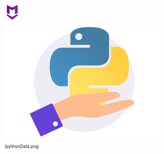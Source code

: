![alt text](https://github.com/adam-p/markdown-here/raw/master/src/common/images/icon48.png "Logo Title Text 1")

![alt text](https://github.com/diegodatadeveloper/Generador-de-Datos-de-Prueba/blob/main/pythonData.png)

!pythonData.png
